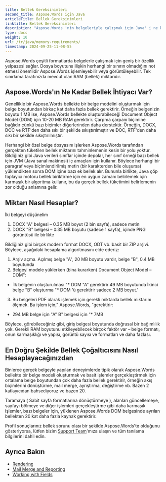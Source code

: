```yaml
---
title: Bellek Gereksinimleri
second_title: Aspose.Words için Java
articleTitle: Bellek Gereksinimleri
linktitle: Bellek Gereksinimleri
description: "Aspose.Words 'nin belgeleriyle çalışmak için Java' i ne kadar bellek gerektirir? Detayları oku."
type: docs
weight: 10
url: /tr/java/memory-requirements/
timestamp: 2024-09-25-11-08-55
---
```


Aspose.Words çeşitli formatlarda belgelerle çalışmak için geniş bir özellik yelpazesi sağlar. Dosya boyutuna ilişkin herhangi bir sınırın olmadığını not etmesi önemlidir Aspose.Words işlemleyebilir veya görüntüleyebilir. Tek sınırlama tarafınızda mevcut olan RAM (bellek) miktarıdır.

## Aspose.Words'ın Ne Kadar Bellek İhtiyacı Var?

Genellikle bir Aspose.Words bellekte bir belge modelini oluşturmak için belge boyutundan birkaç kat daha fazla bellek gerektirir. Örneğin belgenizin boyutu 1 MB ise, Aspose.Words bellekte oluşturabileceği Document Object Model (DOM) için 10-20 MB RAM gerektirir. Çarpma çarpanı biçimine bağlıdır çünkü bazı biçimler diğerlerinden daha derstektir. Örneğin, DOCX, DOC ve RTF'den daha sıkı bir şekilde sıkıştırılmıştır ve DOC, RTF'den daha sıkı bir şekilde sıkıştırılmıştır.

Herhangi bir özel belge dosyasını işlerken Aspose.Words tarafından gerçekten tüketilen bellek miktarını tahminlemenin kesin bir yolu yoktur. Bildiğiniz gibi Java verileri sınıflar içinde depolar, her sınıf örneği bazı bellek için JVM (Java sanal makinesi) iç amaçları için kullanır. Böylece herhangi bir paragraf veya biçimlendirilmiş metin (bir karakterden bile oluşursa) yüklendikten sonra DOM içine bazı ek bellek alır. Bununla birlikte, Java çöp toplayıcı motoru bellek biriktirme için en uygun zamanı belirlemek için karmaşık bir algoritma kullanır, bu da gerçek bellek tüketimini belirlemenin zor olduğu anlamına gelir.

## Miktarı Nasıl Hesaplar?

İki belgeyi düşünelim

1. DOCX "A" belgesi – 0.35 MB boyut (2 bin sayfa), sadece metin
2. DOCX "B" belgesi – 0.35 MB boyutu (sadece 1 sayfa), içinde PNG görüntüsü ile birlikte

Bildiğiniz gibi birçok modern format DOCX, ODT vb. basit bir ZIP arşivi. Böylece, aşağıdaki hesaplama algoritmasını elde ederiz:
1. Arşiv açma. Açılmış belge "A", 20 MB boyutu vardır, belge "B", 0.4 MB boyutunda
2. Belgeyi modele yüklerken (bina kurarken) Document Object Model – DOM":
- İlk belgenin oluşturulması "* DOM "A" gerektirir 49 MB boyutunda
İkinci belge "B" oluşturma "* DOM 'ü gerektirir sadece 2 MB boyut.'
3. Bu belgeleri PDF olarak işlemek için gerekli miktarda bellek miktarını ölçmek. Bu işlem için," Aspose.Words, "gerektirir:
  * 294 MB belge için "A"
  B" belgesi için "* 7MB

Böylece, görebileceğiniz gibi, giriş belgesi boyutunda doğrusal bir bağımlılık yok. Gerekli RAM boyutunu etkileyebilecek birçok faktör var – belge formatı, onun karmaşıklığı ve yapısı, görüntü sayısı ve formatları ve daha fazlası.

## En Doğru Şekilde Bellek Çoğaltıcısını Nasıl Hesaplayacağınızdan

Binlerce gerçek belgeyle yapılan deneyimlerde tipik olarak Aspose.Words bellekte bir belge modeli oluşturmak ve basit işlemler gerçekleştirmek için ortalama belge boyutundan çok daha fazla bellek gerektirir, örneğin akış biçimlerini dönüştürme, mail merge, ayrıştırma, değiştirme vb. Bazen 2 katlayıcıdan bahsediyoruz ve bazen 20.

Taramaya ( Sabit sayfa formatlarına dönüştürmeye ), alanları güncellemeye, sayfayı bölmeye ve diğer işlemleri gerçekleştirme gibi daha karmaşık işlemler, bazı belgeler için, yüklenen Aspose.Words DOM belgesinde ayrılan bellekten 20 kat daha fazla kaynak gerektirir.

Profil sonuçlarınız bellek sorunu olası bir şekilde Aspose.Words'te olduğunu gösteriyorsa, lütfen bizim [Support Team](/words/java/technical-support/)'mıza ulaşın ve tüm tanılama bilgilerini dahil edin.

## Ayrıca Bakın

* [Rendering](/words/java/rendering/)
* [Mail Merge and Reporting](/words/java/mail-merge-and-reporting/)
* [Working with Fields](/words/java/working-with-fields/)
